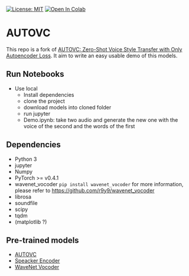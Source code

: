 [![License: MIT](https://img.shields.io/badge/license-MIT-lightgray)](LICENSE) 
[![Open In Colab](https://colab.research.google.com/assets/colab-badge.svg)](https://colab.research.google.com/github/nicolalandro/autovc/blob/master/Demo.ipynb)

# AUTOVC
This repo is a fork of [AUTOVC: Zero-Shot Voice Style Transfer with Only Autoencoder Loss](https://github.com/auspicious3000/autovc). 
It aim to write an easy usable demo of this models.

## Run Notebooks
* Use local
  * Install dependencies
  * clone the project
  * download models into cloned folder
  * run jupyter
  * Demo.ipynb: take two audio and generate the new one with the voice of the second and the words of the first

## Dependencies
- Python 3
- jupyter
- Numpy
- PyTorch >= v0.4.1
- wavenet_vocoder ```pip install wavenet_vocoder```
  for more information, please refer to https://github.com/r9y9/wavenet_vocoder
- librosa
- soundfile
- scipy
- tqdm
- (matplotlib ?)

## Pre-trained models
* [AUTOVC](https://github.com/nicolalandro/autovc/releases/download/0.1/autovc.ckpt)
* [Speacker Encoder](https://github.com/nicolalandro/autovc/releases/download/0.1/3000000-BL.ckpt)
* [WaveNet Vocoder](https://github.com/nicolalandro/autovc/releases/download/0.1/checkpoint_step001000000_ema.pth)

